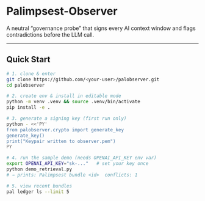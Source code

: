 # Palimpsest-Observer

A neutral “governance probe” that signs every AI context window and flags contradictions before the LLM call.

---

## Quick Start

```bash
# 1. clone & enter
git clone https://github.com/<your-user>/palobserver.git
cd palobserver

# 2. create env & install in editable mode
python -m venv .venv && source .venv/bin/activate
pip install -e .

# 3. generate a signing key (first run only)
python - <<'PY'
from palobserver.crypto import generate_key
generate_key()
print("Keypair written to observer.pem")
PY

# 4. run the sample demo (needs OPENAI_API_KEY env var)
export OPENAI_API_KEY="sk-..."   # set your key once
python demo_retrieval.py
# → prints: Palimpsest bundle <id>  conflicts: 1

# 5. view recent bundles
pal ledger ls --limit 5

